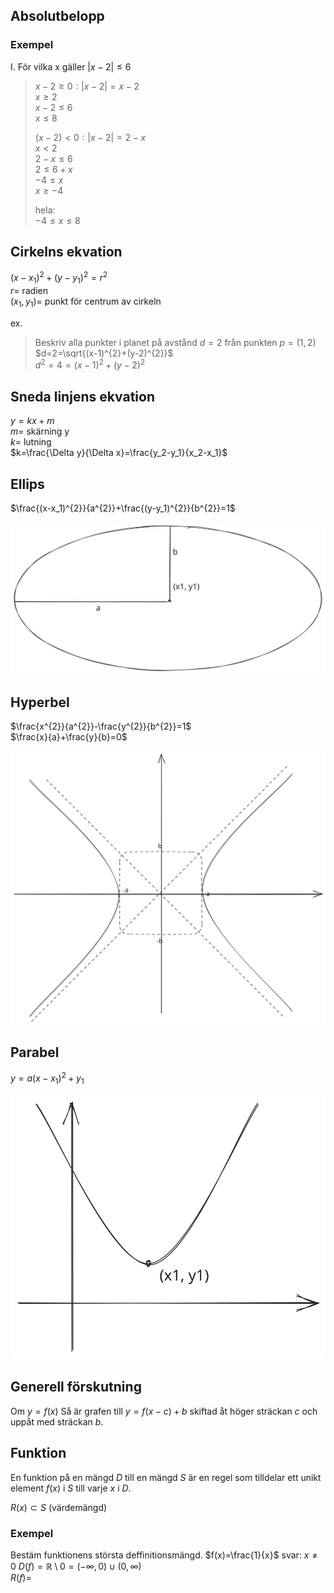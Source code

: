 ## Absolutbelopp

### Exempel

I. För vilka x gäller $|x-2|\le 6$  
> $x-2\ge 0: |x-2|=x-2$  
> $x\ge2$  
> $x-2 \le 6$  
> $x\le8$  
>   
> $(x-2)<0: |x-2|=2-x$  
> $x<2$  
> $2-x\le6$  
> $2\le 6+x$  
> $-4\le x$  
> $x\ge -4$
>   
> hela:  
> $-4\le x\le 8$  

## Cirkelns ekvation

$(x-x_1)^2+(y-y_1)^2=r^2$  
$r=$ radien  
$(x_1,y_1)=$ punkt för centrum av cirkeln  

ex.
> Beskriv alla punkter i planet på avstånd $d=2$ från punkten $p=(1,2)$  
> $d=2=\sqrt{(x-1)^{2}+(y-2)^{2}}$  
> $d^{2}=4=(x-1)^{2}+(y-2)^{2}$  

## Sneda linjens ekvation

$y=kx+m$  
$m=$ skärning y  
$k=$ lutning  
$k=\frac{\Delta y}{\Delta x}=\frac{y_2-y_1}{x_2-x_1}$  

## Ellips

$\frac{(x-x_1)^{2}}{a^{2}}+\frac{(y-y_1)^{2}}{b^{2}}=1$  

![](/Excalidraw/Drawing2023-09-0410.26.57.excalidraw.svg)  

## Hyperbel

$\frac{x^{2}}{a^{2}}-\frac{y^{2}}{b^{2}}=1$  
$\frac{x}{a}+\frac{y}{b}=0$  

![](/Excalidraw/Drawing2023-09-0410.32.05.excalidraw.svg)  

## Parabel

$y=a(x-x_1)^{2}+y_1$  

![](/Excalidraw/Drawing2023-09-0410.39.50.excalidraw.svg)  


## Generell förskutning

Om $y=f(x)$
Så är grafen till $y=f(x-c)+b$ skiftad åt höger sträckan $c$ och uppåt med sträckan $b$.  

## Funktion

En funktion på en mängd $D$ till en mängd $S$ är en regel som tilldelar ett unikt element $f(x)$ i $S$ till varje $x$ i $D$.  

$R(x) \subset S$ (värdemängd)  

### Exempel

Bestäm funktionens största deffinitionsmängd.
$f(x)=\frac{1}{x}$
svar: $x\ne 0$
$D(f)=\mathbb{R} \setminus 0= (-\infty,0)\cup(0,\infty)$  
$R(f)=$
